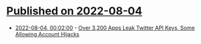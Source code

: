 # [Published on 2022-08-04](index.md)

* [2022-08-04, 00:02:00](https://it.slashdot.org/story/22/08/03/2017247/over-3200-apps-leak-twitter-api-keys-some-allowing-account-hijacks?utm_source=rss1.0mainlinkanon&utm_medium=feed) - [Over 3,200 Apps Leak Twitter API Keys, Some Allowing Account Hijacks](https://it.slashdot.org/story/22/08/03/2017247/over-3200-apps-leak-twitter-api-keys-some-allowing-account-hijacks?utm_source=rss1.0mainlinkanon&utm_medium=feed)

